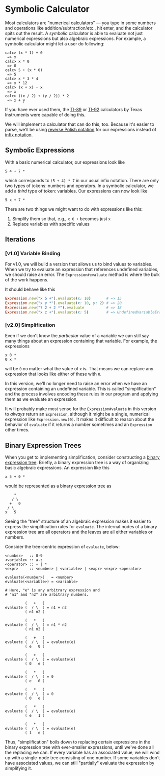 # Symbolic Calculator

Most calculators are "numerical calculators" — you type in some numbers and operations like addition/subtraction/etc., hit enter, and the calculator spits out the result.  A _symbolic_ calculator is able to evaluate not just numerical expressions but also algebraic expressions.  For example, a symbolic calculator might let a user do following:

```text
calc> (x * 1) + 0
 => x
calc> x * 0
 => 0
calc> 5 + (x * 0)
 => 5
calc> x * 3 * 4
 => x * 12
calc> (x + x) - x
 => x
calc> ((x / 2) + (y / 2)) * 2
 => x + y
```

If you have ever used them, the [TI-89](http://en.wikipedia.org/wiki/TI-89_series) or [TI-92](http://en.wikipedia.org/wiki/TI-92_series) calculators by Texas Instruments were capable of doing this.

We will implement a calculator that can do this, too. Because it's easier to parse, we'll be using [reverse Polish notation](http://en.wikipedia.org/wiki/Reverse_Polish_notation) for our expressions instead of [infix notation](http://en.wikipedia.org/wiki/Infix_notation).

## Symbolic Expressions

With a basic numerical calculator, our expressions look like

```
5 4 + 7 *
```

which corresponds to `(5 + 4) * 7` in our usual infix notation.  There are only two types of tokens: numbers and operators.  In a symbolic calculator, we add a _third_ type of token: variables.  Our expressions can now look like

```text
5 x + 7 *
```

There are two things we might want to do with expressions like this:

1. Simplify them so that, e.g., `x 0 +` becomes just `x`
2. Replace variables with specific values

## Iterations

### [v1.0] Variable Binding

For v1.0, we will build a version that allows us to bind values to variables.  When we try to evaluate an expression that references undefined variables, we should raise an error.  The `Expression#evaluate` method is where the bulk of the work happens.

It should behave like this

```ruby
Expression.new("x 5 +").evaluate(x: 10)       # => 15
Expression.new("x y *").evaluate(x: 10, y: 2) # => 20
Expression.new("7 2 + 2 *").evaluate          # => 18
Expression.new("x z +").evaluate(x: 5)        # => UndefinedVariableError
```

### [v2.0] Simplification

Even if we don't know the _particular_ value of a variable we can still say many things about an expression containing that variable.  For example, the expressions

```text
x 0 *
0 x *
```

will be `0` no matter what the value of `x` is.  That means we can replace any expression that looks like either of these with `0`.

In this version, we'll no longer need to raise an error when we have an expression containing an undefined variable. This is called "simplification" and the process involves encoding these rules in our program and applying them as we evaluate an expression.

It will probably make most sense for the `Expression#valuate` in this version to _always_ return an `Expression`, although it might be a single, numerical expression like `Expression.new(0)`.  It makes it difficult to reason about the behavior of `evaluate` if it returns a number sometimes and an `Expression` other times.

## Binary Expression Trees

When you get to implementing simplification, consider constructing a [binary expression tree](http://en.wikipedia.org/wiki/Binary_expression_tree).  Briefly, a binary expression tree is a way of organizing basic algebraic expressions.  An expression like this

```text
x 5 + 0 *
```

would be represented as a binary expression tree as

```text
    *
   / \
  +   0
 / \
x   5
```

Seeing the "tree" structure of an algebraic expression makes it easier to express the simplification rules for `evaluate`.  The internal nodes of a binary expression tree are all operators and the leaves are all either variables or numbers.

Consider the tree-centric expression of `evaluate`, below:

```text
<number>   :: 0-9
<variable> :: a-z
<operator> :: + | *
<expr>     :: <number> | <variable> | <expr> <expr> <operator>

evaluate(<number>)   = <number>
evaluate(<variable>) = <variable>

# Here, "e" is any arbitrary expression and
# "n1" and "n2" are arbitrary numbers.

         (   +   )
evaluate (  / \  ) = n1 + n2
         ( n1 n2 )

         (   *   )
evaluate (  / \  ) = n1 * n2
         ( n1 n2 )

         (   +   )
evaluate (  / \  ) = evaluate(e)
         ( e   0 )

         (   +   )
evaluate (  / \  ) = evaluate(e)
         ( 0   e )

         (   *   )
evaluate (  / \  ) = 0
         ( e   0 )

         (   *   )
evaluate (  / \  ) = 0
         ( 0   e )

         (   *   )
evaluate (  / \  ) = evaluate(e)
         ( e   1 )

         (   *   )
evaluate (  / \  ) = evaluate(e)
         ( 1   e )
```

Thus, "simplification" boils down to replacing certain expressions in the binary expression tree with ever-smaller expressions, until we've done all the replacing we can.  If every variable has an associated value, we will wind up with a single-node tree consisting of one number.  If some variables don't have associated values, we can still "partially" evaluate the expression by simplifying it.
